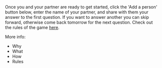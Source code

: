 Once you and your partner are ready to get started, click the 'Add a person' button below, enter the name of your partner, and share with them your answer to the first question. If you want to answer another you can skip forward, otherwise come back tomorrow for the next question. Check out the rules of the game [here](https://generous-questions.netlify.com/about#rules).

More info:

* Why
* What
* How
* Rules
